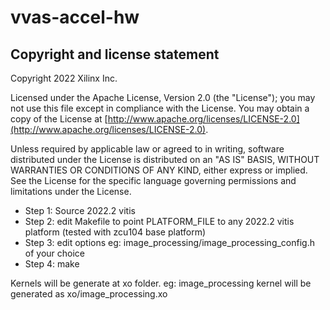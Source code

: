 # vvas-accel-hw

## Copyright and license statement
Copyright 2022 Xilinx Inc.

Licensed under the Apache License, Version 2.0 (the "License"); you may not use this file except in compliance with the License. You may obtain a copy of the License at
[http://www.apache.org/licenses/LICENSE-2.0](http://www.apache.org/licenses/LICENSE-2.0).

Unless required by applicable law or agreed to in writing, software distributed under the License is distributed on an "AS IS" BASIS, WITHOUT WARRANTIES OR CONDITIONS OF ANY KIND, either express or implied. See the License for the specific language governing permissions and limitations under the License.

- Step 1: Source 2022.2 vitis
- Step 2: edit Makefile to point PLATFORM_FILE to any 2022.2 vitis platform (tested with zcu104 base platform)
- Step 3: edit options eg: image_processing/image_processing_config.h of your choice
- Step 4: make

Kernels will be generate at xo folder. eg: image_processing kernel will be generated as xo/image_processing.xo
